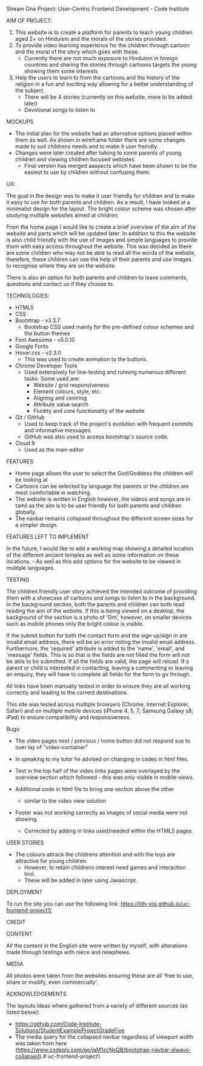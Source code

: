 Stream One Project: User-Centric Frontend Development - Code Institute

AIM OF PROJECT:

1. This website is to create a platform for parents to teach young children aged 2+ on Hinduism and the morals of the stories provided. 
2. To provide video learning experience for the children through cartoon and the moral of the story which goes with these.
    - Currently there are not much exposure to Hinduism in foreign countries and sharing the stories through cartoons targets the young showing them some interests 
3. Help the users to learn to from the cartoons and the history of the religion in a fun and exciting way allowing for a better understanding of the subject.
    - There will be 4 stories (currently on this website, more to be added later) 
    - Devotional songs to listen to

MOCKUPS

- The initial plan for the website had an alternative options placed within them as well. As shown in wireframe folder there are some changes made to suit childrens needs and to make it user freindly. 
- Changes were later created after talking to some parents of young children and viewing children focused webistes. 
    - Final version has merged aaspects which have been shown to be the easiest to use by children without confusing them. 

UX:

The goal in the design was to make it user friendly for children and to make it easy to use for both parents and children. As a result, I have looked at a minimalist design for the layout. The bright colour scheme was chosen after studying multiple websites aimed at children. 

From the home page I would like to create a brief overview of the aim of the website and parts which will be updated later. In addition to this the website is also child friendly with the use of images and simple languages to provide them with easy access throughout the website. This was decided as there are some children who may not be able to read all the words of the website, therefore, these children can use the help of their parents and use images to recognise where they are on the website. 

There is also an option for both parents and children to leave comments, questions and contact us if they choose to. 

TECHNOLOGIES:

- HTML5
- CSS
- Bootstrap - v3.3.7
    - Bootstrap CSS used mainly for the pre-defined colour schemes and the button themes 
- Font Awesome - v5.0.10
- Google Fonts 
- Hover.css - v2.3.0
    - This was used to create animation to the buttons.
- Chrome Developer Tools
    - Used extensively for line-testing and running numerous different tasks. Some used are:
        - Website / grid responsiveness
        - Element colours, style, etc.
        - Aligning and centring 
        - Attribute value search 
        - Fluidity and core functionality of the website
- Git / GitHub
    - Used to keep track of the project's evolution with frequent commits and informative messages.
    - GitHub was also used to access bootstrap's source code.
- Cloud 9
    - Used as the main editor 

FEATURES

- Home page allows the user to select the God/Goddess the children will be looking at 
- Cartoons can be selected by language the parents or the children are most comfortable in watching. 
- The website is written in English however, the videos and songs are in tamil as the aim is to be user friendly for both parents and children globally. 
- The navbar remains collapsed throughout the different screen sizes for a simpler design. 

FEATURES LEFT TO IMPLEMENT

In the future, I would like to add a working map showing a detailed location of the different ancient temples as well as some information on these locations. 
    - As well as this add options for the website to be viewed in mulitple languages.

TESTING 

The children friendly user story achieved the intended outcome of providing them with a showcase of cartoons and songs to listen to in the background. In the background section, both the parents and children can both read reading the aim of the website. If this is being viewed on a desktop, the background of the section is a photo of 'Om', however, on smaller devices such as mobile phones only the bright colour is visible. 

If the submit button for both the contact form and the sign up/sign in are invalid email address, there will be an error noting the invalid email address. Furthermore, the 'required' attribute is added to the 'name', 'email', and 'message' fields. This is so that is the fields are not filled the form will not be able to be submitted. If all the fields are valid, the page will reload. If a parent or child is interested in contacting, leaving a commenting or leaving an enquiry, they will have to complete all fields for the form to go through. 

All links have been manually tested in order to ensure they are all working correctly and leading to the correct destinations.

This site was tested across multiple browsers (Chrome, Internet Explorer, Safari) and on multiple mobile devices (iPhone 4, 5, 7; Samsung Galaxy s8; iPad) to ensure compatibility and responsiveness. 

Bugs:
- The video pages next / previous / home button did not respond sue to over lay of "video-container"
- In speaking to my tutor he advised on changing in codes in html files. 

- Text in the top half of the video links pages were overlayed by the overview section which followed - this was only visible in mobile views.
- Additional code in html file to bring one section above the other 
    - similar to the video view solution 

- Footer was not working correctly as images of social media were not showing. 
    - Corrected by adding in links used/needed within the HTML5 pages 

USER STORIES

- The colours attrack the childrens attention and with the toys are attractive for young children. 
    - However, to retain childrens interest need games and interaction tool. 
    - These will be added in later using Javascript. 

DEPLOYMENT

To run the site you can use the following link: https://lith-visi.github.io/uc-frontend-project1/

CREDIT

CONTENT 

All the content in the English site were written by myself, with alterations made through testings with niece and newphews.  

MEDIA

All photos were taken from the websites ensuring these are all 'free to use, share or modify, even commercially'.

ACKNOWLEDGEMENTS

The layouts ideas where gathered from a variety of different sources (as listed below):
- https://github.com/Code-Institute-Solutions/StudentExampleProjectGradeFive
- The media query for the collapsed navbar regardless of viewport width was taken from here (https://www.codeply.com/go/iaM1zcNsQB/bootstrap-navbar-always-collapsed).# uc-frontend-project1
